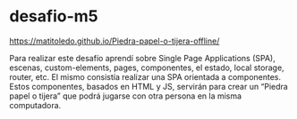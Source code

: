 # desafio-m5

https://matitoledo.github.io/Piedra-papel-o-tijera-offline/


Para realizar este desafío aprendí sobre Single Page Applications (SPA), escenas, custom-elements, pages, componentes, el estado, local storage, router, etc. El mismo consistía realizar una SPA orientada a componentes. Estos componentes, basados en HTML y JS, servirán para crear un “Piedra papel o tijera” que podrá jugarse con otra persona en la misma computadora.
